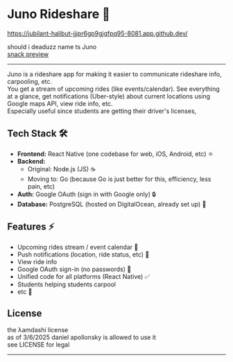 # Juno Rideshare 🚗

https://jubilant-halibut-jjjpr6gp9gjqfpq95-8081.app.github.dev/

should i deaduzz name ts Juno  
[snack preview](https://snack.expo.dev/@nogambling/fascinated-orange-waffles)

---

Juno is a  rideshare app for making it easier to communicate rideshare info, carpooling, etc.  
You get a stream of upcoming rides (like events/calendar). See everything at a glance, get notifications (Uber-style) about current locations using Google maps API, view ride info, etc.  
Especially useful since students are getting their driver's licenses, 

## Tech Stack 🛠️

- **Frontend:** React Native (one codebase for web, iOS, Android, etc) ⚛️
- **Backend:** 
  - Original: Node.js (JS) ☕️
  - Moving to: Go (because Go is just better for this, efficiency, less pain, etc) 
- **Auth:** Google OAuth (sign in with Google only) 🔒
- **Database:** PostgreSQL (hosted on DigitalOcean, already set up) 🐘

## Features  ⚡

- Upcoming rides stream / event calendar 📅
- Push notifications (location, ride status, etc) 🔔
- View ride info
- Google OAuth sign-in (no passwords) 🔑
- Unified code for all platforms (React Native) ✅
- Students helping students carpool 
- etc 🚀

## License

the λamdashi license  
as of 3/6/2025 daniel apollonsky is allowed to use it  
see LICENSE for legal

---
